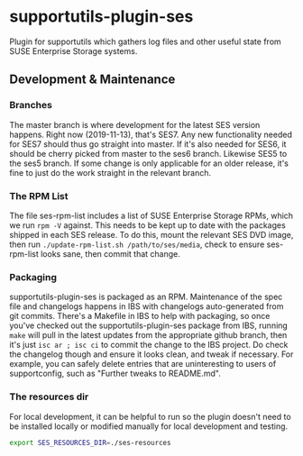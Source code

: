 # supportutils-plugin-ses

Plugin for supportutils which gathers log files and other useful state from
SUSE Enterprise Storage systems.

## Development & Maintenance

### Branches

The master branch is where development for the latest SES version happens.
Right now (2019-11-13), that's SES7.  Any new functionality needed for SES7
should thus go straight into master.  If it's also needed for SES6, it should
be cherry picked from master to the ses6 branch.  Likewise SES5 to the ses5
branch.  If some change is only applicable for an older release, it's fine
to just do the work straight in the relevant branch.

### The RPM List

The file ses-rpm-list includes a list of SUSE Enterprise Storage RPMs, which
we run `rpm -V` against.  This needs to be kept up to date with the packages
shipped in each SES release.  To do this, mount the relevant SES DVD image,
then run `./update-rpm-list.sh /path/to/ses/media`, check to ensure
ses-rpm-list looks sane, then commit that change.

### Packaging

supportutils-plugin-ses is packaged as an RPM.  Maintenance of the spec file
and changelogs happens in IBS with changelogs auto-generated from git commits.
There's a Makefile in IBS to help with packaging, so once you've checked out
the supportutils-plugin-ses package from IBS, running `make` will pull in the
latest updates from the appropriate github branch, then it's just
`isc ar ; isc ci` to commit the change to the IBS project.  Do check the
changelog though and ensure it looks clean, and tweak if necessary.  For
example, you can safely delete entries that are uninteresting to users
of supportconfig, such as "Further tweaks to README.md".

### The resources dir

For local development, it can be helpful to run so the plugin doesn't need to be installed locally
or modified manually for local development and testing.
```sh
export SES_RESOURCES_DIR=./ses-resources
```
